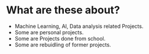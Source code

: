 # What are these about? 

- Machine Learning, AI, Data analysis related Projects.
- Some are personal projects.
- Some are Projects done from school.
- Some are rebuidling of former projects.
